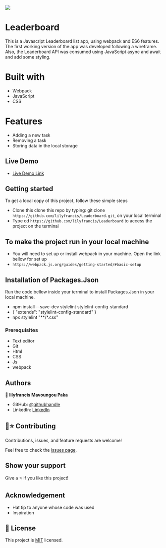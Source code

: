![](https://img.shields.io/badge/Microverse-blueviolet)

# Leaderboard
This is a Javascript Leaderboard list app, using webpack and ES6 features. The first working version of the app was developed following a wireframe. Also, the Leaderboard API was consumed using JavaScript async and await and add some styling.

# Built with
- Webpack
- JavaScript
- CSS

# Features
- Adding a new task
- Removing a task
- Storing data in the local storage

## Live Demo
- [Live Demo Link](https://lilianfrancis.com/Leaderboard/dist/)

## Getting started
To get a local copy of this project, follow these simple steps
- Clone this clone this repo by typing: git clone `https://github.com/lilyfrancis/Leaderboard.git`, on your local terminal
- Type cd `https://github.com/lilyfrancis/Leaderboard` to access the project on the terminal

## To make the project run in your local machine
- You will need to set up or install webpack in your machine. Open the link bellow for set up
- `https://webpack.js.org/guides/getting-started/#basic-setup`

## Installation of Packages.Json
 Run the code bellow inside your terminal to install Packages.Json in your local machine.
- npm install --save-dev stylelint stylelint-config-standard
- {
  "extends": "stylelint-config-standard"
}
- npx stylelint "**/*.css"

### Prerequisites
- Text editor
- Git
- Html
- CSS
- Js
- webpack

## Authors
👤 **lilyfrancis Mavoungou Paka**
- GitHub: [@githubhandle](https://github.com/lilyfrancis)
- LinkedIn: [LinkedIn](https://www.linkedin.com/in/lilianfrancis/)

## 🤝⭐️ Contributing

Contributions, issues, and feature requests are welcome!

Feel free to check the [issues page](https://github.com/lilyfrancis/Leaderboard/issues).

## Show your support

Give a ⭐️ if you like this project!

## Acknowledgement
- Hat tip to anyone whose code was used
- Inspiration
## 📝 License

This project is [MIT](./MIT.md) licensed.